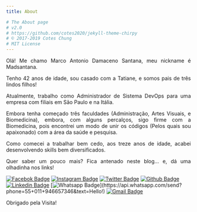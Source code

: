 ```yaml
---
title: About

# The About page
# v2.0
# https://github.com/cotes2020/jekyll-theme-chirpy
# © 2017-2019 Cotes Chung
# MIT License
---
```

<div style="text-align: justify">
Olá! Me chamo Marco Antonio Damaceno Santana, meu nickname é Madsantana.

Tenho 42 anos de idade, sou casado com a Tatiane, e somos pais de três lindos filhos!

Atualmente, trabalho como Administrador de Sistema DevOps para uma empresa com filiais em São Paulo e na Itália.

Embora tenha começado três faculdades (Administração, Artes Visuais, e Biomedicina), embora, com alguns percalços, sigo firme com a Biomedicina, pois encontrei um modo de unir os códigos (Pelos quais sou apaixonado) com a área da saúde e  pesquisa.

Como comecei a trabalhar bem cedo, aos treze anos de idade, acabei desenvolvendo skills bem diversificados.

Quer saber um pouco mais? Fica antenado neste blog... e, dá uma olhadinha nos links!
</div>

[![Facebok Badge](https://img.shields.io/badge/-Facebook-blue?style=flat-square&logo=Github&logoColor=white&link=https://facebook.com/madsantana)](https://facebook.com/madsantana)
[![Instagram Badge](https://img.shields.io/badge/-Instagram-orange?style=flat-square&logo=Github&logoColor=white&link=https://instagram.com/marcodamaceno)](https://instagram.com/marcodamaceno)
[![Twitter Badge](https://img.shields.io/badge/-Twitter-blue?style=flat-square&logo=Github&logoColor=white&link=https://twitter.com/marcodamaceno)](https://twitter.com/marcodamaceno)
[![Github Badge](https://img.shields.io/badge/-Github-000?style=flat-square&logo=Github&logoColor=white&link=https://github.com/madsantana)](https://github.com/madsantana)
[![Linkedin Badge](https://img.shields.io/badge/-LinkedIn-blue?style=flat-square&logo=Linkedin&logoColor=white&link=https://linkedin.com/in/marcodamaceno1)](https://linkedin.com/in/marcodamaceno1)
[![Whatsapp Badge](https://img.shields.io/badge/-Whatsapp-4CA143?style=flat-square&labelColor=4CA143&logo=whatsapp&logoColor=white&link=https://api.whatsapp.com/send?phone=55+011+946657346&text=Hello!)](https://api.whatsapp.com/send?phone=55+011+946657346&text=Hello!)
[![Gmail Badge](https://img.shields.io/badge/-Gmail-c14438?style=flat-square&logo=Gmail&logoColor=white&link=mailto:marco.damaceno@gmail.com)](mailto:marco.damaceno@gmail.com)

Obrigado pela Visita!

